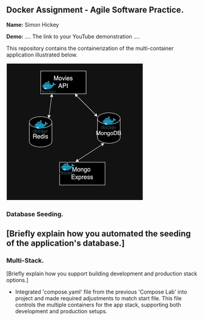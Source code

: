 ## Docker Assignment - Agile Software Practice.

__Name:__ Simon Hickey

__Demo:__ .... The link to your YouTube demonstration ....

This repository contains the containerization of the multi-container application illustrated below.

![](./images/arch.png)

### Database Seeding.

[Briefly explain how you automated the seeding of the application's database.]
-

### Multi-Stack.

[Briefly explain how you support building development and production stack options.]
- Integrated 'compose.yaml' file from the previous 'Compose Lab' into project and made required adjustments to match start file. This file controls the multiple containers for the app stack, supporting both development and production setups.
